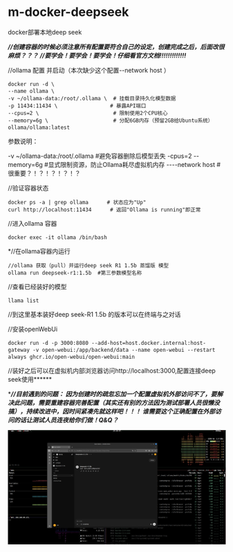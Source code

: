 # m-docker-deepseek
docker部署本地deep seek


*****//创建容器的时候必须注意所有配置要符合自己的设定，创建完成之后，后面改很麻烦？？？*****
*****//要学会！要学会！要学会！仔细看官方文档!!!!!!!!!!!!!*****

//ollama 配置 并启动（本次缺少这个配置--network host ）

	docker run -d \
	--name ollama \
	-v ~/ollama-data:/root/.ollama \  # 挂载目录持久化模型数据
	-p 11434:11434 \                 # 暴露API端口
	--cpus=2 \                        # 限制使用2个CPU核心
	--memory=6g \                     # 分配6GB内存（预留2GB给Ubuntu系统）
	ollama/ollama:latest


参数说明​：

-v ~/ollama-data:/root/.ollama	#避免容器删除后模型丢失
-cpus=2 --memory=6g	#显式限制资源，防止Ollama耗尽虚拟机内存
----network host	#很重要？！？！？！？！？

//验证容器状态

	docker ps -a | grep ollama      # 状态应为"Up"
 	curl http://localhost:11434      # 返回"Ollama is running"即正常


//进入ollama 容器

	docker exec -it ollama /bin/bash

*//在ollama容器内运行

	//ollama 获取（pull）并运行deep seek R1 1.5b 蒸馏版 模型
	ollama run deepseek-r1:1.5b  #第三参数模型名称


//查看已经装好的模型

	llama list

//到这里基本装好deep seek-R1 1.5b 的版本可以在终端与之对话



//安装openWebUi

	docker run -d -p 3000:8080 --add-host=host.docker.internal:host-gateway -v open-webui:/app/backend/data --name open-webui --restart always ghcr.io/open-webui/open-webui:main

//装好之后可以在虚拟机内部浏览器访问http://localhost:3000,配置连接deep seek使用******

******//目前遇到的问题：
因为创建时的疏忽忘加一个配置虚拟机外部访问不了，要解决此问题，需要重建容器完善配置（其实还有别的方法因为测试部署人员很懒没搞），持续改进中，因时间紧凑先就这样吧！！！
谁需要这个正确配置在外部访问的话让测试人员连夜给你们做！Q&Q？*****


![演示](https://github.com/1077553201/m-docker-deepseek/blob/main/yanshi%20.png?raw=true)





